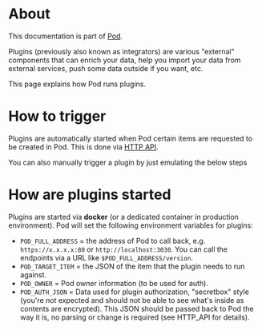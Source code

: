 # About
This documentation is part of [Pod](../README.md).

Plugins (previously also known as integrators)
are various "external" components that can enrich your data,
help you import your data from external services, push some data outside if you want, etc.

This page explains how Pod runs plugins.

# How to trigger
Plugins are automatically started when Pod certain items are requested to be created in Pod.
This is done via [HTTP API](./HTTP_API.md).

You can also manually trigger a plugin by just emulating the below steps

# How are plugins started
Plugins are started via **docker** (or a dedicated container in production environment).
Pod will set the following environment variables for plugins:

* `POD_FULL_ADDRESS` = the address of Pod to call back,
  e.g. `https://x.x.x.x:80` or `http://localhost:3030`.
  You can call the endpoints via a URL like `$POD_FULL_ADDRESS/version`.
* `POD_TARGET_ITEM` = the JSON of the item that the plugin needs to run against.
* `POD_OWNER` = Pod owner information (to be used for auth).
* `POD_AUTH_JSON` = Data used for plugin authorization, "secretbox" style 
  (you're not expected and should not be able to see what's inside as contents are encrypted).
  This JSON should be passed back to Pod the way it is, no parsing or change is required
  (see HTTP_API for details).
